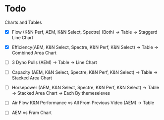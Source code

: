# Todo

Charts and Tables
- [X] Flow (K&N Perf, AEM, K&N Select, Spectre) (Both)
    -> Table
    -> Staggerd Line Chart

- [x] Efficiency(AEM, K&N Select, Spectre, K&N Perf, K&N Select) 
    -> Table
    -> Combined Area Chart

- [ ]  3 Dyno Pulls (AEM)
    -> Table
    -> Line Chart

- [ ] Capacity (AEM, K&N Select, Spectre, K&N Perf, K&N Select)
    -> Table
    -> Stacked Area Chart

- [ ] Horsepower (AEM, K&N Select, Spectre, K&N Perf, K&N Select) 
    -> Table
    -> Stacked Area Chart
    -> Each By themeseleves


- [ ] Air Flow K&N Performance vs All From Previous Video (AEM)
    -> Table

- [ ] AEM vs Fram Chart